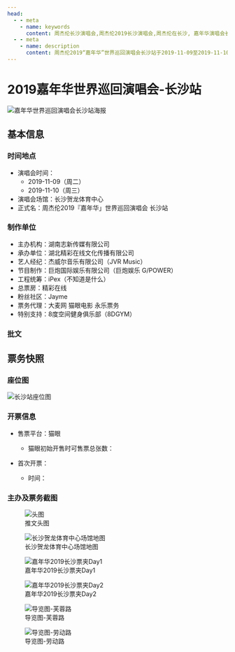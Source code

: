 ```yaml
---
head:
  - - meta
    - name: keywords
      content: 周杰伦长沙演唱会,周杰伦2019长沙演唱会,周杰伦在长沙, 嘉年华演唱会长沙制作团队名单, 2025长沙演唱会, 长沙贺龙体育中心演唱会
  - - meta
    - name: description
      content: 周杰伦2019“嘉年华”世界巡回演唱会长沙站于2019-11-09至2019-11-10在长沙贺龙体育中心举行。了解演出时间、票务信息、主办方详情及官方最新公告。
---
```


# 2019嘉年华世界巡回演唱会-长沙站

![嘉年华世界巡回演唱会长沙站海报](//public.jaychou.wiki/show/concert/2019carnival/2025xiamen/cover.jpg/yss+sy "2019嘉年华世界巡回演唱会-长沙站官方海报" )


## 基本信息

### 时间地点
- 演唱会时间：
    - 2019-11-09（周二）
    - 2019-11-10（周三）
- 演唱会场馆：长沙贺龙体育中心
- 正式名：周杰伦2019『嘉年华」世界巡回演唱会 长沙站

### 制作单位
- 主办机构：湖南志新传媒有限公司
- 承办单位：湖北精彩在线文化传播有限公司
- 艺人经纪：杰威尔音乐有限公司（JVR Music）
- 节目制作：巨炮国际娱乐有限公司（巨炮娱乐 G/POWER）
- 工程统筹：iPex（不知道是什么）
- 总票房：精彩在线
- 粉丝社区：Jayme
- 票务代理：大麦网 猫眼电影 永乐票务
- 特别支持：8度空间健身俱乐部（8DGYM）

### 批文
<div class="image-scroll-container">
  <div class="image-scroll-wrapper">
    <div class="image-scroll-content">
        <!-- <figure>
            <img src="//public.jaychou.wiki/show/concert/2019carnival/2025xiamen/XiaMen_approve.jpeg/yss+sy" alt="厦门站演出批文网站截图" />
            <figcaption>厦门文旅官网</figcaption>
        </figure> -->
    </div>
  </div>
</div>

## 票务快照
### 座位图
![长沙站座位图](https://public.jaychou.wiki/show/concert/2019carnival/2019changsha/ZuoWei.jpg/yss+sy "长沙贺龙体育中心座位分布图")
### 开票信息
- 售票平台：猫眼
    - 猫眼初始开售时可售票总张数：

- 首次开票：
    - 时间：

### 主办及票务截图
<div class="image-scroll-container">
  <div class="image-scroll-wrapper">
    <div class="image-scroll-content">
      <figure>
        <img src="//public.jaychou.wiki/show/concert/2019carnival/2019changsha/poster2.jpg/yss+sy" alt="头图" />
        <figcaption>推文头图</figcaption>
      </figure>
      <figure>
        <img src="//public.jaychou.wiki/show/concert/2019carnival/2019changsha/map.jpg/yss+sy" alt="长沙贺龙体育中心场馆地图" />
        <figcaption>长沙贺龙体育中心场馆地图</figcaption>
      </figure>
      <figure>
        <img src="//public.jaychou.wiki/show/concert/2019carnival/2019changsha/票夹_d1.jpg/yss+sy" alt="嘉年华2019长沙票夹Day1" />
        <figcaption>嘉年华2019长沙票夹Day1</figcaption>
      </figure>
      <figure>
        <img src="//public.jaychou.wiki/show/concert/2019carnival/2019changsha/票夹_d2.jpg/yss+sy" alt="嘉年华2019长沙票夹Day2" />
        <figcaption>嘉年华2019长沙票夹Day2</figcaption>
      </figure>
      <figure>
        <img src="//public.jaychou.wiki/show/concert/2019carnival/2019changsha/导览-芙蓉路.jpg/yss+sy" alt="导览图-芙蓉路" />
        <figcaption>导览图-芙蓉路</figcaption>
      </figure>
      <figure>
        <img src="//public.jaychou.wiki/show/concert/2019carnival/2019changsha/导览-劳动路.jpg/yss+sy" alt="导览图-劳动路" />
        <figcaption>导览图-劳动路</figcaption>
      </figure>
    </div>
  </div>
</div>